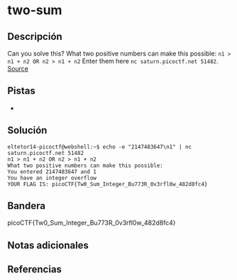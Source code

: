 # two-sum

## Descripción
Can you solve this? What two positive numbers can make this possible: `n1 > n1 + n2 OR n2 > n1 + n2` Enter them here `nc saturn.picoctf.net 51482`. [Source](https://artifacts.picoctf.net/c/453/flag.c)

## Pistas
- 

## Solución

```
eltetor14-picoctf@webshell:~$ echo -e "2147483647\n1" | nc saturn.picoctf.net 51482
n1 > n1 + n2 OR n2 > n1 + n2 
What two positive numbers can make this possible: 
You entered 2147483647 and 1
You have an integer overflow
YOUR FLAG IS: picoCTF{Tw0_Sum_Integer_Bu773R_0v3rfl0w_482d8fc4}
```

## Bandera
picoCTF{Tw0_Sum_Integer_Bu773R_0v3rfl0w_482d8fc4}

## Notas adicionales

## Referencias
